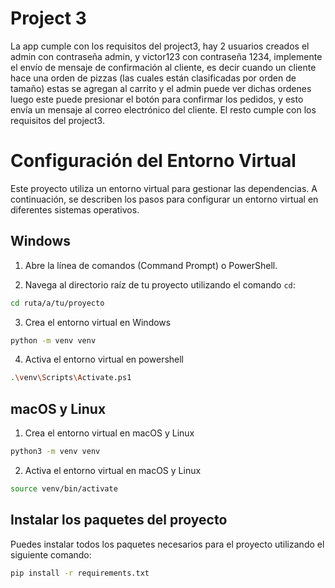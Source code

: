 # Project 3
La app cumple con los requisitos del project3, hay 2 usuarios creados el admin con contraseña admin, y victor123 con contraseña 1234, implemente el envío de mensaje de confirmación al cliente, es decir cuando un cliente hace una orden de pizzas (las cuales están clasificadas por orden de tamaño) estas se agregan al carrito y el admin puede ver dichas ordenes luego este puede presionar el botón para confirmar los pedidos, y esto envía un mensaje al correo electrónico del cliente.
El resto cumple con los requisitos del project3.

# Configuración del Entorno Virtual

Este proyecto utiliza un entorno virtual para gestionar las dependencias. A continuación, se describen los pasos para configurar un entorno virtual en diferentes sistemas operativos.

## Windows

1. Abre la línea de comandos (Command Prompt) o PowerShell.

2. Navega al directorio raíz de tu proyecto utilizando el comando `cd`:
```bash
cd ruta/a/tu/proyecto
```
3. Crea el entorno virtual en Windows
```bash
python -m venv venv
```

4. Activa el entorno virtual en powershell
```bash
.\venv\Scripts\Activate.ps1
```

## macOS y Linux

1. Crea el entorno virtual en macOS y Linux
```bash
python3 -m venv venv
```
2. Activa el entorno virtual en macOS y Linux
```bash
source venv/bin/activate
```

## Instalar los paquetes del proyecto

Puedes instalar todos los paquetes necesarios para el proyecto utilizando el siguiente comando:

```bash
pip install -r requirements.txt
```
